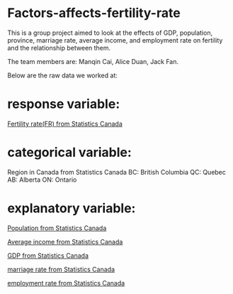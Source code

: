 # Factors-affects-fertility-rate


This is a group project aimed to look at the effects of GDP, population, province, marriage rate, average income, and employment rate on fertility and the relationship between them.

The team members are: Manqin Cai, Alice Duan, Jack Fan.

Below are the raw data we worked at:

# response variable:
[Fertility rate(FR) from Statistics Canada](https://www150.statcan.gc.ca/t1/tbl1/en/tv.action?pid=1310041801&pickMembers%5B0%5D=1.1&cubeTimeFrame.startYear=2000&cubeTimeFrame.endYear=2020&referencePeriods=20000101%2C20200101)
 
# categorical variable:
Region in Canada from Statistics Canada
BC: British Columbia
QC: Quebec
AB: Alberta
ON: Ontario
 
# explanatory variable:
[Population from Statistics Canada](https://www150.statcan.gc.ca/t1/tbl1/en/tv.action?pid=1710000901&cubeTimeFrame.startMonth=01&cubeTimeFrame.startYear=1990&cubeTimeFrame.endMonth=10&cubeTimeFrame.endYear=2021&referencePeriods=19900101%2C20211001)

[Average income from Statistics Canada](https://www150.statcan.gc.ca/t1/tbl1/en/tv.action?pid=1110023901&pickMembers%5B0%5D=1.13&pickMembers%5B1%5D=2.1&pickMembers%5B2%5D=3.1&pickMembers%5B3%5D=4.1&cubeTimeFrame.startYear=2000&cubeTimeFrame.endYear=2019&referencePeriods=20000101%2C20190101)


[GDP from Statistics Canada](https://www150.statcan.gc.ca/t1/tbl1/en/tv.action?pid=3610022101&pickMembers%5B0%5D=1.11&cubeTimeFrame.startYear=2000&cubeTimeFrame.endYear=2020&referencePeriods=20000101%2C20200101)

[marriage rate from Statistics Canada](https://www150.statcan.gc.ca/t1/tbl1/en/tv.action?pid=1710006001&pickMembers%5B0%5D=1.11&pickMembers%5B1%5D=3.1&pickMembers%5B2%5D=4.1&cubeTimeFrame.startYear=2000&cubeTimeFrame.endYear=2020&referencePeriods=20000101%2C20200101)

[employment rate from Statistics Canada](https://www150.statcan.gc.ca/t1/tbl1/en/tv.action?pid=1410002001)


